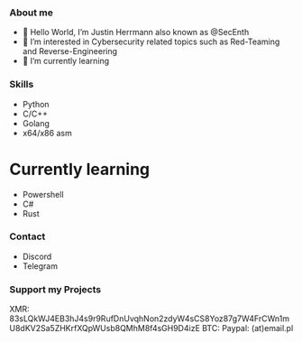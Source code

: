 ### About me
- 👋 Hello World, I’m Justin Herrmann also known as @SecEnth 
- 👀 I’m interested in Cybersecurity related topics such as Red-Teaming and Reverse-Engineering 
- 🌱 I’m currently learning

### Skills
- Python
- C/C++
- Golang
- x64/x86 asm

# Currently learning 
- Powershell
- C#
- Rust

### Contact 
- Discord
- Telegram
  
### Support my Projects
XMR: 83sLQkWJ4EB3hJ4s9r9RufDnUvqhNon2zdyW4sCS8Yoz87g7W4FrCWn1mU8dKV2Sa5ZHKrfXQpWUsb8QMhM8f4sGH9D4izE
BTC: 
Paypal: (at)email.pl
